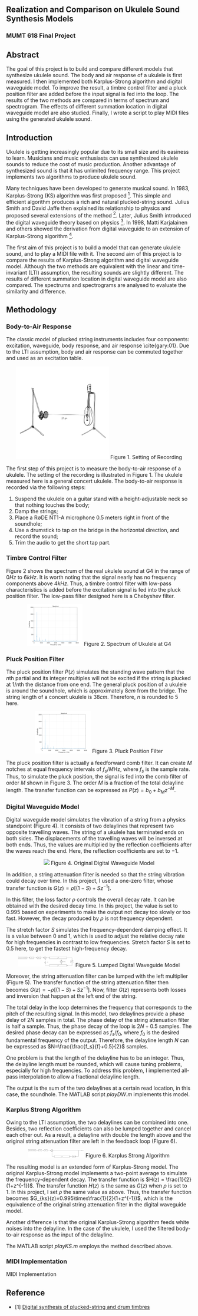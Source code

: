 ## Realization and Comparison on Ukulele Sound Synthesis Models
### MUMT 618 Final Project
## Abstract
The goal of this project is to build and compare different models that synthesize ukulele sound. The body and air response of a ukulele is first measured. I then implemented both Karplus-Strong algorithm and digital waveguide model. To improve the result, a timbre control filter and a pluck position filter are added before the input signal is fed into the loop. The results of the two methods are compared in terms of spectrum and spectrogram. The effects of different summation location in digital waveguide model are also studied. Finally, I wrote a script to play MIDI files using the generated ukulele sound.
## Introduction
Ukulele is getting increasingly popular due to its small size and its easiness to learn. Musicians and music enthusiasts can use synthesized ukulele sounds to reduce the cost of music production. Another advantage of synthesized sound is that it has unlimited frequency range. This project implements two algorithms to produce ukulele sound.

Many techniques have been developed to generate musical sound. In 1983, Karplus-Strong (KS) algorithm was first proposed [<sup>1</sup>](#refer-anchor-1). This simple and efficient algorithm produces a rich and natural plucked-string sound. Julius Smith and David Jaffe then explained its relationship to physics and proposed several extensions of the method [<sup>2</sup>](#refer-anchor-2). Later, Julius Smith introduced the digital waveguide theory based on physics [<sup>3</sup>](#refer-anchor-3). In 1998, Matti Karjalainen and others showed the derivation from digital waveguide to an extension of Karplus-Strong algorithm [<sup>4</sup>](#refer-anchor-4).

The first aim of this project is to build a model that can generate ukulele sound, and to play a MIDI file with it. The second aim of this project is to compare the results of Karplus-Strong algorithm and digital waveguide model. Although the two methods are equivalent with the linear and time-invariant (LTI) assumption, the resulting sounds are slightly different. The results of different summation location in digital waveguide model are also compared. The spectrums and spectrograms are analysed to evaluate the similarity and difference. 
## Methodology
### Body-to-Air Response
The classic model of plucked string instruments includes four components: excitation, waveguide, body response, and air response \cite{gary:01}. Due to the LTI assumption, body and air response can be commuted together and used as an excitation table. 
<div align="center">
<img src="https://github.com/yinanazhou/ukulele-sound-synthesis/blob/master/figure/recording.jpg" width=50%>
 Figure 1. Setting of Recording
 </div>
 
The first step of this project is to measure the body-to-air response of a ukulele. The setting of the recording is illustrated in Figure 1. The ukulele measured here is a general concert ukulele. The body-to-air response is recorded via the following steps: 

1. Suspend the ukulele on a guitar stand with a height-adjustable neck so that nothing touches the body; 
2. Damp the strings; 
3. Place a R$\emptyset$DE NT1-A microphone 0.5 meters right in front of the soundhole; 
4. Use a drumstick to tap on the bridge in the horizontal direction, and record the sound;
5. Trim the audio to get the short tap part. 
### Timbre Control Filter
Figure 2 shows the spectrum of the real ukulele sound at G4 in the range of $0Hz$ to $6kHz$. It is worth noting that the signal nearly has no frequency components above $4kHz$. Thus, a timbre control filter with low-pass characteristics is added before the excitation signal is fed into the pluck position filter. The low-pass filter designed here is a Chebyshev filter.

<div align="center">
<img src="https://github.com/yinanazhou/ukulele-sound-synthesis/blob/master/figure/4th_real_spectrum.png" width=30%>
Figure 2. Spectrum of Ukulele at G4
 </div>
 
### Pluck Position Filter
The pluck position filter $P(z)$ simulates the standing wave pattern that the $n$th partial and its integer multiples will not be excited if the string is plucked at $1/n$th the distance from one end. The general pluck position of a ukulele is around the soundhole, which is approximately $8cm$ from the bridge. The string length of a concert ukulele is $38cm$. Therefore, $n$ is rounded to $5$ here. 
<div align="center">
<img src="https://github.com/yinanazhou/ukulele-sound-synthesis/blob/master/figure/4th_real_spectrum.png" width=30%>
Figure 3. Pluck Position Filter
 </div>

The pluck position filter is actually a feedforward comb filter. It can create $M$ notches at equal frequency intervals of $f_s/M$Hz, where $f_s$ is the sample rate. Thus, to simulate the pluck position, the signal is fed into the comb filter of order $M$ shown in Figure 3. The order $M$ is a fraction of the total delayline length. The transfer function can be expressed as $P(z)=b_0+b_Mz^{-M}.$
### Digital Waveguide Model
Digital waveguide model simulates the vibration of a string from a physics standpoint (Figure 4). It consists of two delaylines that represent two opposite travelling waves. The string of a ukulele has terminated ends on both sides. The displacements of the travelling waves will be inversed at both ends. Thus, the values are multiplied by the reflection coefficients after the waves reach the end. Here, the reflection coefficients are set to $-1$.
<div align="center">
<img src="https://github.com/yinanazhou/ukulele-sound-synthesis/blob/master/figure/dw_org.png.png" width=30%>
Figure 4. Original Digital Waveguide Model
 </div>

In addition, a string attenuation filter is needed so that the string vibration could decay over time. In this project, I used a one-zero filter, whose transfer function is $G(z)=\rho[(1-S)+Sz^{-1}].$

In this filter, the loss factor $\rho$ controls the overall decay rate. It can be obtained with the desired decay time. In this project, the value is set to $0.995$ based on experiments to make the output not decay too slowly or too fast. However, the decay produced by $\rho$ is not frequency dependent. 

The stretch factor $S$ simulates the frequency-dependent damping effect. It is a value between $0$ and $1$, which is used to adjust the relative decay rate for high frequencies in contrast to low frequencies. Stretch factor $S$ is set to $0.5$ here, to get the fastest high-frequency decay. 
<div align="center">
<img src="https://github.com/yinanazhou/ukulele-sound-synthesis/blob/master/figure/digital_with_timbre.png" width=30%>
Figure 5. Lumped Digital Waveguide Model
 </div>

Moreover, the string attenuation filter can be lumped with the left multiplier (Figure 5). The transfer function of the string attenuation filter then becomes $G(z)=-\rho[(1-S)+Sz^{-1}].$
Now, filter $G(z)$ represents both losses and inversion that happen at the left end of the string. 

The total delay in the loop determines the frequency that corresponds to the pitch of the resulting signal. In this model, two delaylines provide a phase delay of $2N$ samples in total. The phase delay of the string attenuation filter is half a sample. Thus, the phase decay of the loop is $2N + 0.5$ samples. The desired phase decay can be expressed as $f_s/f_0$, where $f_0$ is the desired fundamental frequency of the output. Therefore, the delayline length $N$ can be expressed as $N=\frac{\frac{f_s}{f}+0.5}{2}$ samples.

One problem is that the length of the delayline has to be an integer. Thus, the delayline length must be rounded, which will cause tuning problems, especially for high frequencies. To address this problem, I implemented all-pass interpolation to allow a fractional delayline length.

The output is the sum of the two delaylines at a certain read location, in this case, the soundhole. The MATLAB script $playDW.m$ implements this model.
### Karplus Strong Algorithm
Owing to the LTI assumption, the two delaylines can be combined into one. Besides, two reflection coefficients can also be lumped together and cancel each other out. As a result, a delayline with double the length above and the original string attenuation filter are left in the feedback loop (Figure 6). 
<div align="center">
<img src="https://github.com/yinanazhou/ukulele-sound-synthesis/blob/master/figure/ks_timbre.png" width=30%>
Figure 6. Karplus Strong Algorithm
 </div>

The resulting model is an extended form of Karplus-Strong model. The original Karplus-Strong model implements a two-point average to simulate the frequency-dependent decay. The transfer function is $H(z) = \frac{1}{2}(1+z^{-1})$. The transfer function $H(z)$ is the same as $G(z)$ when $\rho$ is set to $1$. In this project, I set $\rho$ the same value as above. Thus, the transfer function becomes $G_{ks}(z)=0.995\times\frac{1}{2}(1+z^{-1})$, which is the equivalence of the original string attenuation filter in the digital waveguide model.

Another difference is that the original Karplus-Strong algorithm feeds white noises into the delayline. In the case of the ukulele, I used the filtered body-to-air response as the input of the delayline.

The MATLAB script $playKS.m$ employs the method described above.

### MIDI Implementation
MIDI Implementation

## Reference
<div id="refer-anchor-1"></div>

- [1] [Digital synthesis of plucked-string and drum timbres](https://citeseerx.ist.psu.edu/viewdoc/download?doi=10.1.1.144.5585&rep=rep1&type=pdf)
